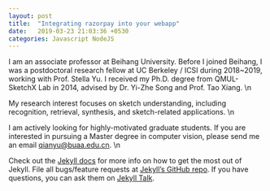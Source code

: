 ```yaml
---
layout: post
title:  "Integrating razorpay into your webapp"
date:   2019-03-23 21:03:36 +0530
categories: Javascript NodeJS
---
```

I am an associate professor at Beihang University. Before I joined Beihang, I was a postdoctoral research fellow at UC Berkeley / ICSI during 2018~2019, working with Prof. Stella Yu. I received my Ph.D. degree from QMUL-SketchX Lab in 2014, advised by Dr. Yi-Zhe Song and Prof. Tao Xiang. \n

My research interest focuses on sketch understanding, including recognition, retrieval, synthesis, and sketch-related applications. \n

I am actively looking for highly-motivated graduate students. If you are interested in pursuing a Master degree in computer vision, please send me an email qianyu@buaa.edu.cn. \n

Check out the [Jekyll docs][jekyll-docs] for more info on how to get the most out of Jekyll. File all bugs/feature requests at [Jekyll’s GitHub repo][jekyll-gh]. If you have questions, you can ask them on [Jekyll Talk][jekyll-talk].

[jekyll-docs]: https://jekyllrb.com/docs/home
[jekyll-gh]:   https://github.com/jekyll/jekyll
[jekyll-talk]: https://talk.jekyllrb.com/
